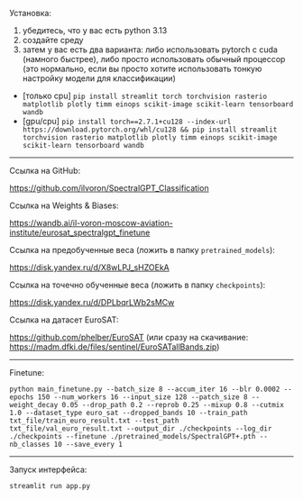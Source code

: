 Установка:

1) убедитесь, что у вас есть python 3.13
2) создайте среду
3) затем у вас есть два варианта: либо использовать pytorch с cuda (намного быстрее), либо просто использовать обычный процессор (это нормально, если вы просто хотите использовать тонкую настройку модели для классификации)
- [только cpu] `pip install streamlit torch torchvision rasterio matplotlib plotly timm einops scikit-image scikit-learn tensorboard wandb`
- [gpu/cpu] `pip install torch==2.7.1+cu128 --index-url https://download.pytorch.org/whl/cu128 && pip install streamlit torchvision rasterio matplotlib plotly timm einops scikit-image scikit-learn tensorboard wandb`

---

Ссылка на GitHub:

https://github.com/ilvoron/SpectralGPT_Classification

Ссылка на Weights & Biases:

https://wandb.ai/il-voron-moscow-aviation-institute/eurosat_spectralgpt_finetune

Ссылка на предобученные веса (ложить в папку `pretrained_models`):

https://disk.yandex.ru/d/X8wLPJ_sHZOEkA

Ссылка на точечно обученные веса (ложить в папку `checkpoints`):

https://disk.yandex.ru/d/DPLbqrLWb2sMCw

Ссылка на датасет EuroSAT:

https://github.com/phelber/EuroSAT (или сразу на скачивание: https://madm.dfki.de/files/sentinel/EuroSATallBands.zip)

---

Finetune:

```
python main_finetune.py --batch_size 8 --accum_iter 16 --blr 0.0002 --epochs 150 --num_workers 16 --input_size 128 --patch_size 8 --weight_decay 0.05 --drop_path 0.2 --reprob 0.25 --mixup 0.8 --cutmix 1.0 --dataset_type euro_sat --dropped_bands 10 --train_path txt_file/train_euro_result.txt --test_path txt_file/val_euro_result.txt --output_dir ./checkpoints --log_dir ./checkpoints --finetune ./pretrained_models/SpectralGPT+.pth --nb_classes 10 --save_every 1
```

---

Запуск интерфейса:

```
streamlit run app.py
```
